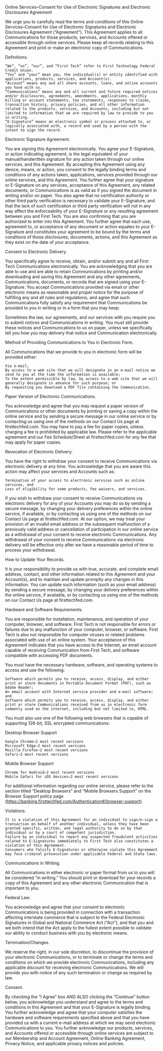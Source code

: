 Online Services–Consent for Use of Electronic
Signatures and Electronic Disclosures Agreement

We urge you to carefully read the terms and conditions of this Online Services–Consent for Use of Electronic Signatures and Electronic Disclosures Agreement (“Agreement”). This Agreement applies to all Communications for those products, services, and Accounts offered or accessible through online services. Please keep all records relating to this Agreement and print or make an electronic copy of Communications.

Definitions.

    “We”, “us”, “our”, and “First Tech” refer to First Technology Federal Credit Union.
    “You” and “your” mean you, the individual(s) or entity identified with applications, products, services, and Account(s).
    “Account” means any and all share accounts, loans, and online accounts you have with us.
    “Communications” means any and all current and future required notices and/or disclosures, agreements, amendments, applications, monthly billing or account statements, tax statements, responses to claims, transaction history, privacy policies, and all other information related to the products, services, and Accounts, including but not limited to information that we are required by law to provide to you in writing.
    “E-Signature” means an electronic symbol or process attached to, or logically associated with, a record and used by a person with the intent to sign the record.

Electronic Signature Agreement.

You are signing this Agreement electronically. You agree your E-Signature, or action indicating agreement, is the legal equivalent of your manual/handwritten signature for any action taken through our online services, and this Agreement. By accepting this Agreement using any device, means, or action, you consent to the legally binding terms and conditions of any actions taken, applications, services provided through our online services, and this Agreement. You further agree that your signature or E-Signature on any services, acceptance of this Agreement, any related documents, or Communications is as valid as if you signed the document in writing and/or on paper. You also agree that no certification authority or other third party verification is necessary to validate your E-Signature, and that the lack of such certification or third party verification will not in any way affect the enforceability of your E-Signature or any resulting agreement between you and First Tech. You are also confirming that you are authorized to enter into this Agreement. You further agree that each use, agreement to, or acceptance of any document or action equates to your E-Signature and constitutes your agreement to be bound by the terms and conditions of those disclosures, documents, actions, and this Agreement as they exist on the date of your acceptance.

Consent to Electronic Delivery.

You specifically agree to receive, obtain, and/or submit any and all First Tech Communications electronically. You are acknowledging that you are able to use and are able to retain Communications by printing and/or downloading and saving this Agreement and any other agreements, Communications, documents, or records that are signed using your E-Signature. You accept Communications provided via email or other electronic means as reasonable and proper notice for the purpose of fulfilling any and all rules and regulations, and agree that such Communications fully satisfy any requirement that Communications be provided to you in writing or in a form that you may keep.

Sometimes the law, our agreements, and our services with you require you to submit notices and Communications in writing. You must still provide these notices and Communications to us on paper, unless we specifically tell you how you may delivery that notice and Communication electronically.

Method of Providing Communications to You in Electronic Form.

All Communications that we provide to you in electronic form will be provided either:

    Via e-mail;
    By access to a web site that we will designate in an e-mail notice we send to you at the time the information is available;
    To the extent permissible by law, by access to a web site that we will generally designate in advance for such purpose; or
    By requesting you download a PDF file containing the Communication.

Paper Version of Electronic Communications.

You acknowledge and agree that you may request a paper version of Communications or other documents by printing or saving a copy within the online service and by sending a secure message in our online service or by contacting us using one of the methods on our Contact Us page at firsttechfed.com. You may have to pay a fee for paper copies, unless charging a fee is prohibited by applicable law. Please refer to the applicable agreement and our Fee Schedule/Sheet at firsttechfed.com for any fee that may apply for paper copies.

Revocation of Electronic Delivery.

You have the right to withdraw your consent to receive Communications via electronic delivery at any time. You acknowledge that you are aware this action may affect your services and Accounts such as:

    Termination of your access to electronic services such as online services, and
    Loss of eligibility for some products, fee waivers, and services.

If you wish to withdraw your consent to receive Communications via electronic delivery for any of your Accounts you may do so by sending a secure message, by changing your delivery preferences within the online service, if available, or by contacting us using one of the methods on our Contact Us page at firsttechfed.com. At our option, we may treat your provision of an invalid email address or the subsequent malfunction of a previously valid address or cancellation of participation in our online service as a withdrawal of your consent to receive electronic Communications. Any withdrawal of your consent to receive Communications via electronic delivery will be effective only after we have a reasonable period of time to process your withdrawal.

How to Update Your Records.

It is your responsibility to provide us with true, accurate, and complete email address, contact, and other information related to this Agreement and your Account(s), and to maintain and update promptly any changes in this information. You can update such information (such as your email address) by sending a secure message, by changing your delivery preferences within the online service, if available, or by contacting us using one of the methods on our Contact Us page at firsttechfed.com.

Hardware and Software Requirements.

You are responsible for installation, maintenance, and operation of your computer, browser, and software. First Tech is not responsible for errors or failures due to any malfunction of your computer, browser, or software. First Tech is also not responsible for computer viruses or related problems associated with use of an online system. Your acceptance of this Agreement indicates that you have access to the Internet, an email account capable of receiving Communication from First Tech, and software compatible with accessing PDF documents.

You must have the necessary hardware, software, and operating systems to access and use the following:

    Software which permits you to receive, access, display, and either print or store documents in Portable Document Format (PDF), such as Adobe Reader;
    An email account with Internet service provider and e-mail software; and
    Software which permits you to receive, access, display, and either print or store Communications received from us in electronic form commonly used on the internet, including but not limited to, HTML.

You must also use one of the following web browsers that is capable of supporting 128-bit, SSL encrypted communications:

Desktop Browser Support

    Google Chrome—2 most recent versions
    Microsoft Edge—2 most recent versions
    Mozilla Firefox—2 most recent versions
    Safari—2 most recent versions

Mobile Browser Support

    Chrome for Android—2 most recent versions
    Mobile Safari for iOS devices—2 most recent versions

For additional information regarding our online service, please refer to the section titled “Desktop Browsers” and “Mobile Browsers Support” on the Browser Support policy page (https://banking.firsttechfed.com/Authentication#/browser-support).

Violations.

    It is a violation of this Agreement for an individual to sign/e-sign a transaction on behalf of another individual, unless they have been granted specific, written, and legal authority to do so by that individual or by a court of competent jurisdiction.
    Failure by an individual to report any suspected fraudulent activities related to E-Signatures immediately to First Tech also constitutes a violation of this Agreement.
    Consumers who falsify E-Signatures or otherwise violate this Agreement may face criminal prosecution under applicable Federal and State laws.

Communications in Writing.

All Communications in either electronic or paper format from us to you will be considered “in writing.” You should print or download for your records a copy of this Agreement and any other electronic Communication that is important to you.

Federal Law.

You acknowledge and agree that your consent to electronic Communications is being provided in connection with a transaction affecting interstate commerce that is subject to the Federal Electronic Signatures in Global and National Commerce Act (“Act”), and that you and we both intend that the Act apply to the fullest extent possible to validate our ability to conduct business with you by electronic means.

Termination/Changes.

We reserve the right, in our sole discretion, to discontinue the provision of your electronic Communications, or to terminate or change the terms and conditions on which we provide electronic Communications, including any applicable discount for receiving electronic Communications. We will provide you with notice of any such termination or change as required by law.

Consent.

By checking the “I Agree” box AND ALSO clicking the “Continue” button below, you acknowledge you understand and agree to the terms and conditions in this Agreement and that your E-Signature is legally binding. You further acknowledge and agree that your computer satisfies the hardware and software requirements specified above and that you have provided us with a current e-mail address at which we may send electronic Communications to you. You further acknowledge our products, services, and Accounts offered or accessible through online services are subject to our Membership and Account Agreement, Online Banking Agreement, Privacy Notice, and applicable privacy notices and policies.